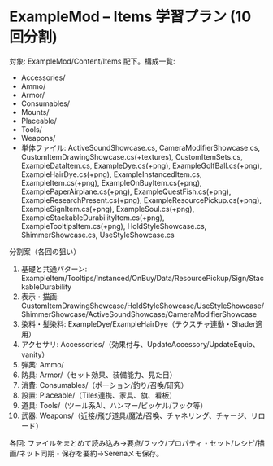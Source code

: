# ExampleMod – Items 学習プラン (10回分割)

対象: ExampleMod/Content/Items 配下。構成一覧:
- Accessories/
- Ammo/
- Armor/
- Consumables/
- Mounts/
- Placeable/
- Tools/
- Weapons/
- 単体ファイル: ActiveSoundShowcase.cs, CameraModifierShowcase.cs, CustomItemDrawingShowcase.cs(+textures), CustomItemSets.cs, ExampleDataItem.cs, ExampleDye.cs(+png), ExampleGolfBall.cs(+png), ExampleHairDye.cs(+png), ExampleInstancedItem.cs, ExampleItem.cs(+png), ExampleOnBuyItem.cs(+png), ExamplePaperAirplane.cs(+png), ExampleQuestFish.cs(+png), ExampleResearchPresent.cs(+png), ExampleResourcePickup.cs(+png), ExampleSignItem.cs(+png), ExampleSoul.cs(+png), ExampleStackableDurabilityItem.cs(+png), ExampleTooltipsItem.cs(+png), HoldStyleShowcase.cs, ShimmerShowcase.cs, UseStyleShowcase.cs

分割案（各回の狙い）
1) 基礎と共通パターン: ExampleItem/Tooltips/Instanced/OnBuy/Data/ResourcePickup/Sign/StackableDurability
2) 表示・描画: CustomItemDrawingShowcase/HoldStyleShowcase/UseStyleShowcase/ShimmerShowcase/ActiveSoundShowcase/CameraModifierShowcase
3) 染料・髪染料: ExampleDye/ExampleHairDye（テクスチャ連動・Shader適用）
4) アクセサリ: Accessories/（効果付与、UpdateAccessory/UpdateEquip、vanity）
5) 弾薬: Ammo/
6) 防具: Armor/（セット効果、装備能力、見た目）
7) 消費: Consumables/（ポーション/釣り/召喚/研究）
8) 設置: Placeable/（Tiles連携、家具、旗、看板）
9) 道具: Tools/（ツール系AI、ハンマー/ピッケル/フック等）
10) 武器: Weapons/（近接/飛び道具/魔法/召喚、チャネリング、チャージ、リロード）

各回: ファイルをまとめて読み込み→要点/フック/プロパティ・セット/レシピ/描画/ネット同期・保存を要約→Serenaメモ保存。
